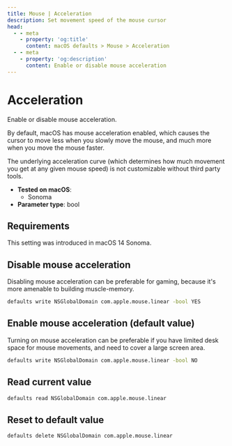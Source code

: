 ```yaml
---
title: Mouse | Acceleration
description: Set movement speed of the mouse cursor
head:
  - - meta
    - property: 'og:title'
      content: macOS defaults > Mouse > Acceleration
  - - meta
    - property: 'og:description'
      content: Enable or disable mouse acceleration
---
```


# Acceleration

Enable or disable mouse acceleration.

By default, macOS has mouse acceleration enabled, which causes the cursor to move less when you slowly move the mouse, and much more when you move the mouse faster.

The underlying acceleration curve (which determines how much movement you get at any given mouse speed) is not customizable without third party tools.

<!-- break lists -->

- **Tested on macOS**:
  - Sonoma
- **Parameter type**: bool

## Requirements

This setting was introduced in macOS 14 Sonoma.

## Disable mouse acceleration

Disabling mouse acceleration can be preferable for gaming, because it's more amenable to building muscle-memory.

```bash
defaults write NSGlobalDomain com.apple.mouse.linear -bool YES
```

## Enable mouse acceleration (default value)

Turning on mouse acceleration can be preferable if you have limited desk space for mouse movements, and need to cover a large screen area.

```bash
defaults write NSGlobalDomain com.apple.mouse.linear -bool NO
```

## Read current value

```bash
defaults read NSGlobalDomain com.apple.mouse.linear
```

## Reset to default value

```bash
defaults delete NSGlobalDomain com.apple.mouse.linear
```
